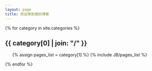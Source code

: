 ```yaml
---
layout: page
title: 欢迎来到我的博客
---
```

{% for category in site.categories %} 
  <h2 id="{{ category[0] }}-ref">{{ category[0] | join: "/" }}</h2>
  <ul>
    {% assign pages_list = category[1] %}  
    {% include JB/pages_list %}
  </ul>
{% endfor %}